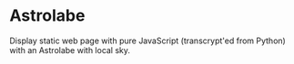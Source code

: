 Astrolabe
=========

Display static web page with pure JavaScript (transcrypt'ed from Python) with
an Astrolabe with local sky.


